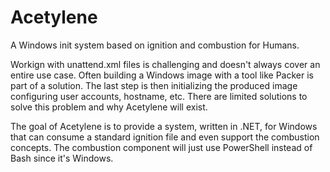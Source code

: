 # Acetylene
A Windows init system based on ignition and combustion for Humans.

Workign with unattend.xml files is challenging and doesn't always cover an entire use case. Often building a Windows image with a tool like Packer is part of a solution. The last step is then initializing the produced image configuring user accounts, hostname, etc. There are limited solutions to solve this problem and why Acetylene will exist.

The goal of Acetylene is to provide a system, written in .NET, for Windows that can consume a standard ignition file and even support the combustion concepts. The combustion component will just use PowerShell instead of Bash since it's Windows.
